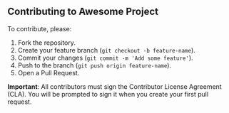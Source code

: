 ## Contributing to Awesome Project

To contribute, please:
1. Fork the repository.
2. Create your feature branch (`git checkout -b feature-name`).
3. Commit your changes (`git commit -m 'Add some feature'`).
4. Push to the branch (`git push origin feature-name`).
5. Open a Pull Request.

**Important**: All contributors must sign the Contributor License Agreement (CLA). You will be prompted to sign it when you create your first pull request.
